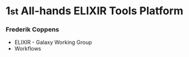 # 1<small>st</small> All-hands ELIXIR Tools Platform

### Frederik Coppens

* ELIXIR - Galaxy Working Group
* Workflows
